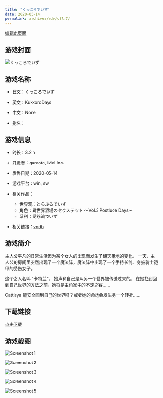 ```yaml
---
title: "くっころでいず"
date: 2020-05-14
permalink: archives/adv/cflf7/
---
```

[编辑此页面](https://github.com/ACG-3/ADV3-source/blob/main/source/_posts/%E3%81%8F%E3%81%A3%E3%81%93%E3%82%8D%E3%81%A7%E3%81%84%E3%81%9A.md)

## 游戏封面

![くっころでいず](https://pan.timero.xyz/d/onedrive/img_lib_001/%E3%81%8F%E3%81%A3%E3%81%93%E3%82%8D%E3%81%A7%E3%81%84%E3%81%9A_cover.avif)


## 游戏名称

- 日文：くっころでいず
- 英文：KukkoroDays
- 中文：None

- 别名：


## 游戏信息

- 时长：3.2 h
- 开发者：qureate, iMel Inc.
- 发售日期：2020-05-14
- 游戏平台：win, swi
- 相关作品：
   - 世界观：とらぶるでいず
   - 角色：異世界酒場のセクステット ～Vol.3 Postlude Days～
   - 系列：愛怒流でいず

- 相关链接：[vndb](https://vndb.org/v28345)


## 游戏简介

主人公平凡的日常生活因为某个女人的出现而发生了翻天覆地的变化。
一天，主人公的房间里突然出现了一个魔法阵，魔法阵中出现了一个手持长剑、身披骑士铠甲的受伤女子。

这个女人名叫 "卡特兰"。
她声称自己是从另一个世界被传送过来的。
在她找到回到自己世界的方法之前，她将是主角家中的不速之客......

Cattleya 能安全回到自己的世界吗？或者她的命运会发生另一个转折......




## 下载链接

[点击下载](https://pan.timero.xyz/onedrive/adv_lib_001/%E3%81%8F%E3%81%A3%E3%81%93%E3%82%8D%E3%81%A7%E3%81%84%E3%81%9A)


## 游戏截图


![Screenshot 1](https://pan.timero.xyz/d/onedrive/img_lib_001/%E3%81%8F%E3%81%A3%E3%81%93%E3%82%8D%E3%81%A7%E3%81%84%E3%81%9A_Screenshot_1.avif)

![Screenshot 2](https://pan.timero.xyz/d/onedrive/img_lib_001/%E3%81%8F%E3%81%A3%E3%81%93%E3%82%8D%E3%81%A7%E3%81%84%E3%81%9A_Screenshot_2.avif)

![Screenshot 3](https://pan.timero.xyz/d/onedrive/img_lib_001/%E3%81%8F%E3%81%A3%E3%81%93%E3%82%8D%E3%81%A7%E3%81%84%E3%81%9A_Screenshot_3.avif)

![Screenshot 4](https://pan.timero.xyz/d/onedrive/img_lib_001/%E3%81%8F%E3%81%A3%E3%81%93%E3%82%8D%E3%81%A7%E3%81%84%E3%81%9A_Screenshot_4.avif)

![Screenshot 5](https://pan.timero.xyz/d/onedrive/img_lib_001/%E3%81%8F%E3%81%A3%E3%81%93%E3%82%8D%E3%81%A7%E3%81%84%E3%81%9A_Screenshot_5.avif)


